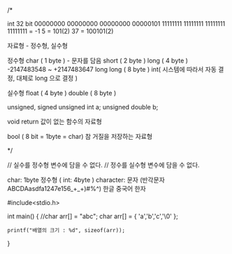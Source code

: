 /*

int 32 bit
00000000 00000000 00000000 00000101
11111111 11111111 11111111 11111111 = -1
5 = 101(2)
37 = 100101(2)

자료형 - 정수형, 실수형

정수형
	char ( 1 byte ) - 문자를 담음
	short ( 2 byte )
	long ( 4 byte ) -2147483548 ~ +2147483647
	long long ( 8 byte )
	int( 시스템에 따라서 자동 결정, 대체로 long 으로 결정 )

실수형
	float ( 4 byte )
	double ( 8 byte )

unsigned, signed
	unsigned int a;
	unsigned double b;

void
	return 값이 없는 함수의 자료형

bool ( 8 bit = 1byte = char)
	참 거질을 저장하는 자료형

*/

// 실수를 정수형 변수에 담을 수 없다.
// 정수를 실수형 변수에 담을 수 없다.

char: 1byte 정수형 ( int: 4byte )
character: 문자 (반각문자 ABCDAasdfa1247e156_+_+)#%^) 한글 중국어 한자


#include<stdio.h>

int main() {
	//char arr[] = "abc";
	char arr[] = { 'a','b','c','\0' };

	printf("배열의 크기 : %d", sizeof(arr));
}